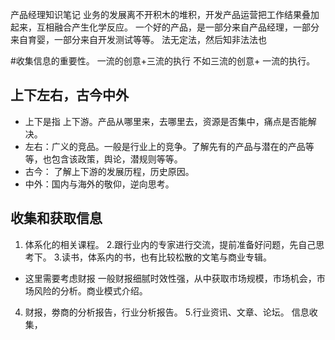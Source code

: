 产品经理知识笔记
业务的发展离不开积木的堆积，开发产品运营把工作结果叠加起来，互相融合产生化学反应。
一个好的产品，是一部分来自产品经理，一部分来自育婴，一部分来自开发测试等等。
法无定法，然后知非法法也

#收集信息的重要性。
一流的创意+三流的执行 不如三流的创意+ 一流的执行。
## 上下左右，古今中外
- 上下是指 上下游。产品从哪里来，去哪里去，资源是否集中，痛点是否能解决。
- 左右：广义的竞品。一般是行业上的竞争。了解先有的产品与潜在的产品等等，也包含该政策，舆论，潜规则等等。
- 古今： 了解上下游的发展历程，历史原因。
- 中外：国内与海外的敬仰，逆向思考。

## 收集和获取信息
1. 体系化的相关课程。
2.跟行业内的专家进行交流，提前准备好问题，先自己思考下。
3.读书，体系内的书，也有比较松散的文笔与商业专辑。
 - 这里需要考虑财报 一般财报细腻时效性强，从中获取市场规模，市场机会，市场风险的分析。商业模式介绍。
4. 财报，劵商的分析报告，行业分析报告。
5.行业资讯、文章、论坛。 信息收集，
